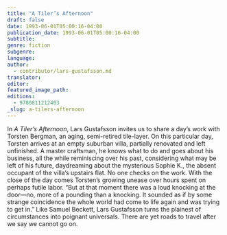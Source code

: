 ```yaml
---
title: "A Tiler’s Afternoon"
draft: false
date: 1993-06-01T05:00:16-04:00
publication_date: 1993-06-01T05:00:16-04:00
subtitle:
genre: fiction
subgenre:
language:
author:
  - contributor/lars-gustafsson.md
translator:
editor:
featured_image_path:
editions:
  - 9780811212403
_slug: a-tilers-afternoon
---
```


In _A Tiler’s Afternoon_, Lars Gustafsson invites us to share a day’s work with Torsten Bergman, an aging, semi-retired tile-layer. On this particular day, Torsten arrives at an empty suburban villa, partially renovated and left unfinished. A master craftsman, he knows what to do and goes about his business, all the while reminiscing over his past, considering what may be left of his future, daydreaming about the mysterious Sophie K., the absent occupant of the villa’s upstairs flat. No one checks on the work. With the close of the day comes Torsten’s growing unease over hours spent on perhaps futile labor. “But at that moment there was a loud knocking at the door—no, more of a pounding than a knocking. It sounded as if by some strange coincidence the whole world had come to life again and was trying to get in.” Like Samuel Beckett, Lars Gustafsson turns the plainest of circumstances into poignant universals. There are yet roads to travel after we say we cannot go on.

